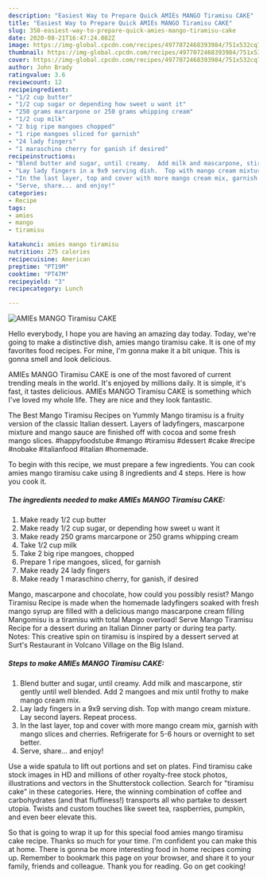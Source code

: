 ```yaml
---
description: "Easiest Way to Prepare Quick AMIEs MANGO Tiramisu CAKE"
title: "Easiest Way to Prepare Quick AMIEs MANGO Tiramisu CAKE"
slug: 358-easiest-way-to-prepare-quick-amies-mango-tiramisu-cake
date: 2020-08-21T16:47:24.082Z
image: https://img-global.cpcdn.com/recipes/4977072468393984/751x532cq70/amies-mango-tiramisu-cake-recipe-main-photo.jpg
thumbnail: https://img-global.cpcdn.com/recipes/4977072468393984/751x532cq70/amies-mango-tiramisu-cake-recipe-main-photo.jpg
cover: https://img-global.cpcdn.com/recipes/4977072468393984/751x532cq70/amies-mango-tiramisu-cake-recipe-main-photo.jpg
author: John Brady
ratingvalue: 3.6
reviewcount: 12
recipeingredient:
- "1/2 cup butter"
- "1/2 cup sugar or depending how sweet u want it"
- "250 grams marcarpone or 250 grams whipping cream"
- "1/2 cup milk"
- "2 big ripe mangoes chopped"
- "1 ripe mangoes sliced for garnish"
- "24 lady fingers"
- "1 maraschino cherry for ganish if desired"
recipeinstructions:
- "Blend butter and sugar, until creamy.  Add milk and mascarpone, stir gently until well blended.  Add 2 mangoes and mix until frothy to make mango cream mix."
- "Lay lady fingers in a 9x9 serving dish.  Top with mango cream mixture.  Lay second layers.  Repeat process."
- "In the last layer, top and cover with more mango cream mix, garnish with mango slices and cherries.  Refrigerate for 5-6 hours or overnight to set better."
- "Serve, share... and enjoy!"
categories:
- Recipe
tags:
- amies
- mango
- tiramisu

katakunci: amies mango tiramisu 
nutrition: 275 calories
recipecuisine: American
preptime: "PT19M"
cooktime: "PT47M"
recipeyield: "3"
recipecategory: Lunch

---
```



![AMIEs MANGO Tiramisu CAKE](https://img-global.cpcdn.com/recipes/4977072468393984/751x532cq70/amies-mango-tiramisu-cake-recipe-main-photo.jpg)

Hello everybody, I hope you are having an amazing day today. Today, we're going to make a distinctive dish, amies mango tiramisu cake. It is one of my favorites food recipes. For mine, I'm gonna make it a bit unique. This is gonna smell and look delicious.

AMIEs MANGO Tiramisu CAKE is one of the most favored of current trending meals in the world. It's enjoyed by millions daily. It is simple, it's fast, it tastes delicious. AMIEs MANGO Tiramisu CAKE is something which I've loved my whole life. They are nice and they look fantastic.

The Best Mango Tiramisu Recipes on Yummly Mango tiramisu is a fruity version of the classic Italian dessert. Layers of ladyfingers, mascarpone mixture and mango sauce are finished off with cocoa and some fresh mango slices. #happyfoodstube #mango #tiramisu #dessert #cake #recipe #nobake #italianfood #italian #homemade.


To begin with this recipe, we must prepare a few ingredients. You can cook amies mango tiramisu cake using 8 ingredients and 4 steps. Here is how you cook it.

<!--inarticleads1-->

##### The ingredients needed to make AMIEs MANGO Tiramisu CAKE:

1. Make ready 1/2 cup butter
1. Make ready 1/2 cup sugar, or depending how sweet u want it
1. Make ready 250 grams marcarpone or 250 grams whipping cream
1. Take 1/2 cup milk
1. Take 2 big ripe mangoes, chopped
1. Prepare 1 ripe mangoes, sliced, for garnish
1. Make ready 24 lady fingers
1. Make ready 1 maraschino cherry, for ganish, if desired


Mango, mascarpone and chocolate, how could you possibly resist? Mango Tiramisu Recipe is made when the homemade ladyfingers soaked with fresh mango syrup are filled with a delicious mango mascarpone cream filling Mangomisu is a tiramisu with total Mango overload! Serve Mango Tiramisu Recipe for a dessert during an Italian Dinner party or during tea party. Notes: This creative spin on tiramisu is inspired by a dessert served at Surt&#39;s Restaurant in Volcano Village on the Big Island. 

<!--inarticleads2-->

##### Steps to make AMIEs MANGO Tiramisu CAKE:

1. Blend butter and sugar, until creamy.  Add milk and mascarpone, stir gently until well blended.  Add 2 mangoes and mix until frothy to make mango cream mix.
1. Lay lady fingers in a 9x9 serving dish.  Top with mango cream mixture.  Lay second layers.  Repeat process.
1. In the last layer, top and cover with more mango cream mix, garnish with mango slices and cherries.  Refrigerate for 5-6 hours or overnight to set better.
1. Serve, share... and enjoy!


Use a wide spatula to lift out portions and set on plates. Find tiramisu cake stock images in HD and millions of other royalty-free stock photos, illustrations and vectors in the Shutterstock collection. Search for &#34;tiramisu cake&#34; in these categories. Here, the winning combination of coffee and carbohydrates (and that fluffiness!) transports all who partake to dessert utopia. Twists and custom touches like sweet tea, raspberries, pumpkin, and even beer elevate this. 

So that is going to wrap it up for this special food amies mango tiramisu cake recipe. Thanks so much for your time. I'm confident you can make this at home. There is gonna be more interesting food in home recipes coming up. Remember to bookmark this page on your browser, and share it to your family, friends and colleague. Thank you for reading. Go on get cooking!
